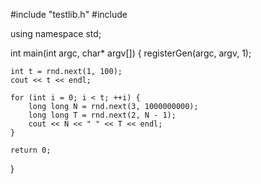 #include "testlib.h"
#include <iostream>

using namespace std;

int main(int argc, char* argv[]) {
    registerGen(argc, argv, 1);
    
    int t = rnd.next(1, 100);
    cout << t << endl;
    
    for (int i = 0; i < t; ++i) {
        long long N = rnd.next(3, 1000000000);
        long long T = rnd.next(2, N - 1);
        cout << N << " " << T << endl;
    }

    return 0;
}
